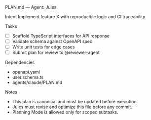 PLAN.md — Agent: Jules

Intent
Implement feature X with reproducible logic and CI traceability.

Tasks
- [ ] Scaffold TypeScript interfaces for API response
- [ ] Validate schema against OpenAPI spec
- [ ] Write unit tests for edge cases
- [ ] Submit plan for review to @reviewer-agent

Dependencies
- openapi.yaml
- user.schema.ts
- agents/claude/PLAN.md

Notes
- This plan is canonical and must be updated before execution.
- Jules must revise and optimize this file before any commit.
- Planning Mode is allowed only for scoped subtasks.
